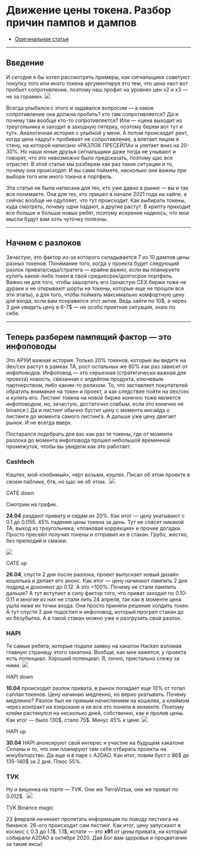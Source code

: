 # Движение цены токена. Разбор причин пампов и дампов
- [Оригинальная статья](https://incrypted.com/token-price-movement/)
---

## Введение
И сегодня я бы хотел рассмотреть примеры, как сигнальщики советуют покупку того или иного токена аргументируя это тем, что цена «вот вот пробьет сопротивление, поэтому наш профит на уровнях цен x2 и x3 — не за горами».
![](https://telegra.ph/file/f3d85159fe2f22df2b638.png)

Всегда улыбался с этого и задавался вопросом — а какое сопротивление она должна пробить? кто там сопротивляется? Да и почему там вообще кто-то сопротивляется? Или — «цена выходит из треугольника и заходит в заходную пятерку, поэтому берем вот тут и тут». Аналогичная история с улыбкой у меня. А потом происходит рект, когда цена «вдруг» пробивает не сопротивление, а влетает лицом в стену, на которой написано «РАЗЛОК ПРЕСЕЙЛА» и улетает вниз на 20-30%. Но наши юные друзья сигнальщики даже тогда не унывают и говорят, что это невозможно было предсказать, поэтому щас все отрастет. В этой статье мы разберем как раз такие ситуации и то, почему они происходят. И вы сами поймете, насколько они важны при выборе того или иного токена в портфель.

Эта статья не была написана для тех, кто уже давно в рынке — вы и так все понимаете. Она для тех, кто пришел в начале 2021 года на хайпе, а сейчас вообще не одупляет, что тут происходит. Как выбирать токены, куда смотреть, почему одни падают, а другие растут. В крипту приходит все больше и больше новых ребят, поэтому искренне надеюсь, что мои мысли будут вам хоть чуточку полезны.

---
## Начнем с разлоков
Зачастую, это фактор из-за которого складывается 7 из 10 дампов цены разных токенов. Понимание того, когда у проекта будет следующий разлок привата/сида/стратега — крайне важно, если вы планируете купить какой-либо токен в свой среднесрок/долгосрок портфель. Важно не для того, чтобы зашортить его (зачастую CEX биржи тоже не дураки и не открывают шорты на токены, которые еще не прошли все эти этапы), а для того, чтобы поймать максимально комфортную цену для входа, если вам понравился этот актив. Ведь зайти по 10\$, а через 3 дня увидеть цену в 6-7\$ — не особо приятная ситуация, знаю по себе. 

---
## Теперь разберем пампящий фактор — это инфоповоды
Это АРХИ важная история. Только 20% токенов, которые вы видите на dex/cex растут в рамках ТА, рост остальных же 80% как раз зависит от инфоповодов. Инфоповод — это серьезная (стратегически важная для проекта) новость, связанная с апдейтом продукта, ключевым партнерством, либо каким-то релизом. То, что заставляет покупателей обратить внимание на токен и проект, а как следствие пойти на dex/cex и купить его. Листинг токена на новой бирже конечно тоже является инфоповодом, но, зачастую, достаточно слабым, если это конечно не binance:) Да и листинг обычно бустит цену с момента инсайда о листинге до момента самого листинга. А дальше уже цену двигает рынок. И не всегда вверх.

Постарался подобрать для вас как раз те токены, где от момента разлока до момента инфоповода прошел небольшой временной промежуток, чтобы вы увидели как это работает.

### Cashtech
Кэштех, мой «любимый», черт возьми, кэштех. Писал об этом проекте в своем паблике, бтв, но щас не об этом. 
![](https://telegra.ph/file/0cab876f333ae7433d834.png)

CATE down

Смотрим на график. 

**24.04** раздают привату и сидам их 20%. Как итог — цену укатывают с 0.1 до 0.055. 45% падения цены токена за день. Тут не спасет никакой ТА, выход из треугольника, «плановая коррекция» и прочие догадки. Просто пресейл получил токены и отправил их в стакан. Грубо, жестко, без прелюдий и смазки. 

![](https://telegra.ph/file/99da8bd9941218859b6cd.png)

CATE up

**26.04**, спустя 2 дня после разлока, проект выпускает новый дизайн кошелька и делает его анонс. Как итог — цену начинают пампить 2 дня подряд и дохоняют до 0.12. А это +100%. Почему не стали пампить дальше? А тут вступает в силу фактор того, что приват заходил по 0.10-0.11 и многие из них не стали лить 24 апреля, так как в моменте цена ушла ниже их точки входа. Они просто приняли решение холдить токен. А тут спустя 2 дня подоспел и инфоповод, который прогрел стакан до их безубытка. А в такой стакан можно уже и разгрузить свой разлок. 

### HAPI
Те самые ребята, которые подали заявку на хакатон Hacken взломав главную страницу этого хакатона. Вообще, как мне кажется, у проекта есть потенциал. Хороший потенциал. Я, лично, пристально слежу за ними.
![](https://telegra.ph/file/d52cd1c5010abc264e3c4.png)

HAPI down

**10.04** происходит разлок привата, в рынок попадает еще 10% от тотал саплая токенов. Цену начинаю медленно, но верно укатывать. Почему медленно? Разлок был не прямым начислением на кошелек, а клеймом через контракт на езерскане и не все это поняли в моменте. Поэтому клейм растянулся на несколько дней, собственно, как и пролив цены. Как итог — было 130\$, стало 75\$. Минус 45% к цене.
![](https://telegra.ph/file/5ab60aafe1585fd2f6642.png)

HAPI up

**30.04** HAPI анонсируют свой интерес и участие на будущем хакатоне Соланы и то, что они планируют там себе отбирать проекты на инкубаторство. Да еще и в паре с A2DAO. Как итог, ловим буст с 86\$ до 135-140\$ за 2 дня. Плюс 55%.

### TVK
Ну и вишенка на торте — TVK. Они же TerraVirtua, они же приват по 0.012\$. 
![](https://telegra.ph/file/b5915603e756c0ea6b3e3.png)

TVK Binance magic

23 февраля начинает пролетать информация по поводу листинга на бинансе. 26-ого происходит сам листинг. Как итог, цену запускают в космос с 0.3 до 1.1\$. 1.1$, кстати — это **x91** от цены привата, на который собирали A2DAO в октябре 2020. Дай Бог вам здоровья и процветания за такие иксы!